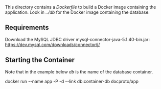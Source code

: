 This directory contains a *Dockerfile* to build a Docker image containing the
application. Look in *../db* for the Docker image containing the database.

## Requirements

Download the MySQL JDBC driver mysql-connector-java-5.1.40-bin.jar: https://dev.mysql.com/downloads/connector/j/

## Starting the Container

Note that in the example below *db* is the name of the database container.

docker run --name app -P -d --link db:container-db docproto/app